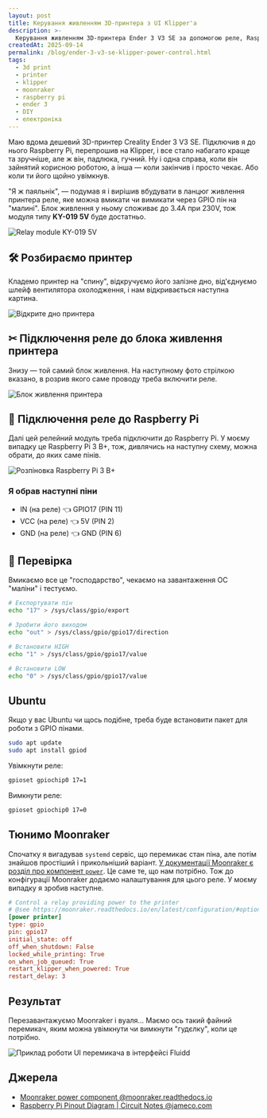 ```yaml
---
layout: post
title: Керування живленням 3D-принтера з UI Klipper'а
description: >-
  Керування живленням 3D-принтера Ender 3 V3 SE за допомогою реле, Raspberry Pi та Moonraker. Покрокова інструкція з підключення та налаштування.
createdAt: 2025-09-14
permalink: /blog/ender-3-v3-se-klipper-power-control.html
tags:
  - 3d print
  - printer
  - klipper
  - moonraker
  - raspberry pi
  - ender 3
  - DIY
  - електроніка
---
```


Маю вдома дешевий 3D-принтер Creality Ender 3 V3 SE. Підключив я до нього Raspberry Pi, перепрошив на Klipper, і все стало набагато краще та зручніше, але ж він, падлюка, гучний. Ну і одна справа, коли він зайнятий корисною роботою, а інша — коли закінчив і просто чекає. Або коли ти його щойно увімкнув.

"Я ж паяльнік", — подумав я і вирішив вбудувати в ланцюг живлення принтера реле, яке можна вмикати чи вимикати через GPIO пін на "малині". Блок живлення у ньому споживає до 3.4А при 230V, тож модуля типу **KY-019 5V** буде достатньо.

![Relay module KY-019 5V](assets/ender3v3-se-power-control/relay-module-KY-019-5V.png)

## 🛠 Розбираємо принтер

Кладемо принтер на "спину", відкручуємо його залізне дно, від'єднуємо шлейф вентилятора охолодження, і нам відкривається наступна картина.

![Відкрите дно принтера](assets/ender3v3-se-power-control/printer-open-bottom.png)

## ✂︎ Підключення реле до блока живлення принтера

Знизу — той самий блок живлення.
На наступному фото стрілкою вказано, в розрив якого саме проводу треба включити реле.

![Блок живлення принтера](assets/ender3v3-se-power-control/printer-power-supply.png)

## 📌 Підключення реле до Raspberry Pi

Далі цей релейний модуль треба підключити до Raspberry Pi. У моєму випадку це Raspberry Pi 3 B+, тож, дивлячись на наступну схему, можна обрати, до яких саме пінів.

![Розпіновка Raspberry Pi 3 B+](assets/ender3v3-se-power-control/raspi-3b+-pinout.png)

### Я обрав наступні піни

- IN (на реле) 👈 GPIO17 (PIN 11)
- VCC (на реле) 👈 5V (PIN 2)
- GND (на реле) 👈 GND (PIN 6)

## 🧪 Перевірка

Вмикаємо все це "господарство", чекаємо на завантаження ОС "маліни" і тестуємо.

```sh
# Експортувати пін
echo "17" > /sys/class/gpio/export

# Зробити його виходом
echo "out" > /sys/class/gpio/gpio17/direction

# Встановити HIGH
echo "1" > /sys/class/gpio/gpio17/value

# Встановити LOW
echo "0" > /sys/class/gpio/gpio17/value
```

## Ubuntu

Якщо у вас Ubuntu чи щось подібне, треба буде встановити пакет для роботи з GPIO пінами.

```sh
sudo apt update
sudo apt install gpiod
```

Увімкнути реле:

```sh
gpioset gpiochip0 17=1
```

Вимкнути реле:

```sh
gpioset gpiochip0 17=0
```

## Тюнимо Moonraker

Спочатку я вигадував `systemd` сервіс, що перемикає стан піна, але потім знайшов простіший і прикольніший варіант.
[У документації Moonraker є розділ про компонент `power`](https://moonraker.readthedocs.io/en/latest/configuration/#power). Це саме те, що нам потрібно. Тож до конфігурації Moonraker додаємо налаштування для цього реле. У моєму випадку я зробив наступне.

```ini
# Control a relay providing power to the printer
# @see https://moonraker.readthedocs.io/en/latest/configuration/#options-common-to-all-power-devices
[power printer]
type: gpio
pin: gpio17
initial_state: off
off_when_shutdown: False
locked_while_printing: True
on_when_job_queued: True
restart_klipper_when_powered: True
restart_delay: 3
```

## Результат

Перезавантажуємо Moonraker і вуаля... Маємо ось такий файний перемикач, яким можна увімкнути чи вимкнути "гудєлку", коли це потрібно.

![Приклад роботи UI перемикача в інтерфейсі Fluidd](assets/ender3v3-se-power-control/ui-toggle.gif)

## Джерела

- [Moonraker power component @moonraker.readthedocs.io](https://moonraker.readthedocs.io/en/latest/configuration/#power)
- [Raspberry Pi Pinout Diagram | Circuit Notes @jameco.com](https://www.jameco.com/Jameco/workshop/CircuitNotes/raspberry-pi-circuit-note.html)
